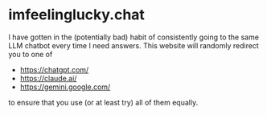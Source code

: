 # imfeelinglucky.chat

I have gotten in the (potentially bad) habit 
of consistently going to the same LLM chatbot 
every time I need answers. This website will 
randomly redirect you to one of

- https://chatgpt.com/
- https://claude.ai/
- https://gemini.google.com/

to ensure that you use (or at least try) all
of them equally.
